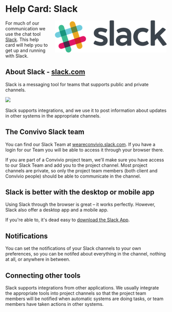 # Help Card: Slack

<a href="https://slack.com/" target="_blank"><img src="/assets/slack-logo.png" alt="Slack" style="float: right; margin: 0 0 20px 20px;" ></a> For much of our communication we use the chat tool [Slack](https://slack.com/). This help card will help you to get up and running with Slack.

## About Slack - [slack.com](https://slack.com/)

Slack is a messaging tool for teams that supports public and private channels.  

![](http://cdn1.vox-cdn.com/uploads/chorus_asset/file/631624/slack-desktop-integrations.0.png)

Slack supports integrations, and we use it to post information about updates in other systems in the appropriate channels.

## The Convivo Slack team

You can find our Slack Team at [weareconvivio.slack.com](https://weareconvivio.slack.com/). If you have a login for our Team you will be able to access it through your browser there.

If you are part of a Convivio project team, we'll make sure you have access to our Slack Team and add you to the project channel. Most project channels are private, so only the project team members (both client and Convivio people) should be able to communicate in the channel. 

## Slack is better with the desktop or mobile app

Using Slack through the browser is great – it works perfectly. However, Slack also offer a desktop app and a mobile app.
 
If you're able to, it's dead easy to [download the Slack App](https://weareconvivio.slack.com/downloads).

## Notifications

You can set the notifications of your Slack channels to your own preferences, so you can be notifed about everything in the channel, nothing at all, or anywhere in between.

## Connecting other tools

Slack supports integrations from other applications. We usually integrate the appropriate tools into project channels so that the project team members will be notified when automatic systems are doing tasks, or team members have taken actions in other systems.
